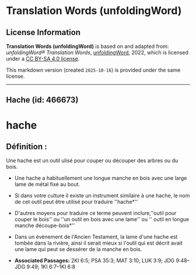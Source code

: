 # Translation Words (unfoldingWord)

## License Information

**Translation Words (unfoldingWord)** is based on and adapted from: _unfoldingWord® Translation Words_, [unfoldingWord](https://unfoldingword.org/utw), 2022, which is licensed under a [CC BY-SA 4.0 license](https://creativecommons.org/licenses/by-sa/4.0/legalcode.en).

This markdown version (created `2025-10-16`) is provided under the same license.



--------------------------------

## Hache (id: 466673)

hache
=====

Définition :
------------

Une hache est un outil ulisé pour couper ou découper des arbres ou du bois.

* Une hache a habituellement une longue manche en bois avec une large lame de métal fixé au bout.
* Si dans votre culture il existe un instrument similaire à une hache, le nom de cet outil peut être utilisé pour traduire ''hache\*''
* D'autres moyens pour traduire ce terme peuvent inclure,''outil pour couper le bois'' ou ''un outil en bois avec une lame'' ou '' outil en longue manche découpe\-bois\*''
* Dans un évènement de l'Ancien Testament, la lame d'une hache est tombée dans la rivière, ainsi il serait mieux si l'outil qui est décrit avait une lame qui peut se dessérer de la manche en bois.

* **Associated Passages:** 2KI 6:5; PSA 35:3; MAT 3:10; LUK 3:9; JDG 9:48–JDG 9:49; 1KI 6:7–1KI 6:8

